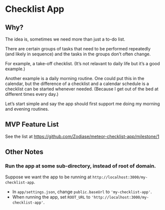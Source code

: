 # Checklist App

## Why?

The idea is, sometimes we need more than just a to-do list.

There are certain groups of tasks that need to be performed repeatedly (and likely in sequence) and the tasks in the groups don’t often change.

For example, a take-off checklist. (It’s not relavant to daily life but it’s a good example.)

Another example is a daily morning routine. One could put this in the calendar, but the difference of a checklist and a calendar schedule is a checklist can be started whenever needed. (Because I get out of the bed at different times every day.)

Let’s start simple and say the app should first support me doing my morning and evening routines.

## MVP Feature List

See the list at https://github.com/Zodiase/meteor-checklist-app/milestone/1

## Other Notes

### Run the app at some sub-directory, instead of root of domain.

Suppose we want the app to be running at `http://localhost:3000/my-checklist-app`.

- In `app/settings.json`, change `public.baseUrl` to `'my-checklist-app'`.
- When running the app, set `ROOT_URL` to `'http://localhost:3000/my-checklist-app'`.

